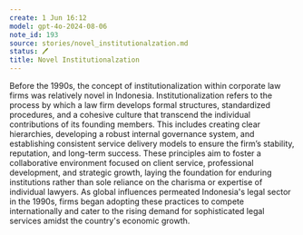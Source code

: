```yaml
---
create: 1 Jun 16:12
model: gpt-4o-2024-08-06
note_id: 193
source: stories/novel_institutionalzation.md
status: 🖊️
title: Novel Institutionalzation
---
```


Before the 1990s, the concept of institutionalization within corporate law firms was relatively novel in Indonesia. Institutionalization refers to the process by which a law firm develops formal structures, standardized procedures, and a cohesive culture that transcend the individual contributions of its founding members. This includes creating clear hierarchies, developing a robust internal governance system, and establishing consistent service delivery models to ensure the firm’s stability, reputation, and long-term success. These principles aim to foster a collaborative environment focused on client service, professional development, and strategic growth, laying the foundation for enduring institutions rather than sole reliance on the charisma or expertise of individual lawyers. As global influences permeated Indonesia's legal sector in the 1990s, firms began adopting these practices to compete internationally and cater to the rising demand for sophisticated legal services amidst the country's economic growth.